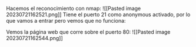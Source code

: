 Hacemos el reconocimiento con nmap:
![[Pasted image 20230721162521.png]]
Tiene el puerto 21 como anonymous activado, por lo que vamos a entrar pero vemos que no funciona:

Vemos la página web que corre sobre el puerto 80:
![[Pasted image 20230721162544.png]]

